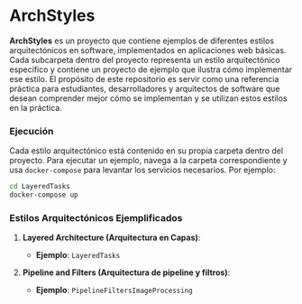 # ArchStyles

**ArchStyles** es un proyecto que contiene ejemplos de diferentes estilos arquitectónicos en software, implementados en aplicaciones web básicas. Cada subcarpeta dentro del proyecto representa un estilo arquitectónico específico y contiene un proyecto de ejemplo que ilustra cómo implementar ese estilo. El propósito de este repositorio es servir como una referencia práctica para estudiantes, desarrolladores y arquitectos de software que desean comprender mejor cómo se implementan y se utilizan estos estilos en la práctica.

### Ejecución

Cada estilo arquitectónico está contenido en su propia carpeta dentro del proyecto. Para ejecutar un ejemplo, navega a la carpeta correspondiente y usa `docker-compose` para levantar los servicios necesarios. Por ejemplo:

```bash
cd LayeredTasks
docker-compose up
```

### Estilos Arquitectónicos Ejemplificados

1. **Layered Architecture (Arquitectura en Capas)**:
   - **Ejemplo**: `LayeredTasks`

2. **Pipeline and Filters (Arquitectura de pipeline y filtros)**: 
   - **Ejemplo**: `PipelineFiltersImageProcessing`
   